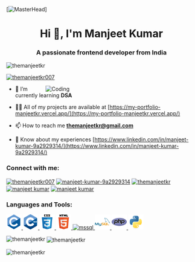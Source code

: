 

[![MasterHead](https://raw.githubusercontent.com/PolarBearGG/PolarBearGG/master/web-developer.gif)]
<h1 align="center">Hi 👋, I'm Manjeet Kumar</h1>
<h3 align="center">A passionate frontend developer from India</h3>

<p align="left"> <img src="https://komarev.com/ghpvc/?username=themanjeetkr&label=Profile%20views&color=0e75b6&style=flat" alt="themanjeetkr" /> </p>

<p align="left"> <a href="https://twitter.com/themanjeetkr007" target="blank"><img src="https://img.shields.io/twitter/follow/themanjeetkr007?logo=twitter&style=for-the-badge" alt="themanjeetkr007" /></a> </p>

<img align="right" alt="Coding" width="400" src="https://cdn.dribbble.com/users/1162077/screenshots/3848914/programmer.gif">

- 🌱 I’m currently learning **DSA**

- 👨‍💻 All of my projects are available at [https://my-portfolio-manjeetkr.vercel.app/](https://my-portfolio-manjeetkr.vercel.app/)

- 📫 How to reach me **themanjeetkr@gmail.com**

- 📄 Know about my experiences [https://www.linkedin.com/in/manjeet-kumar-9a2929314/](https://www.linkedin.com/in/manjeet-kumar-9a2929314/)

<h3 align="left">Connect with me:</h3>
<p align="left">
<a href="https://twitter.com/themanjeetkr007" target="blank"><img align="center" src="https://raw.githubusercontent.com/rahuldkjain/github-profile-readme-generator/master/src/images/icons/Social/twitter.svg" alt="themanjeetkr007" height="30" width="40" /></a>
<a href="https://linkedin.com/in/manjeet-kumar-9a2929314" target="blank"><img align="center" src="https://raw.githubusercontent.com/rahuldkjain/github-profile-readme-generator/master/src/images/icons/Social/linked-in-alt.svg" alt="manjeet-kumar-9a2929314" height="30" width="40" /></a>
<a href="https://instagram.com/themanjeetkr" target="blank"><img align="center" src="https://raw.githubusercontent.com/rahuldkjain/github-profile-readme-generator/master/src/images/icons/Social/instagram.svg" alt="themanjeetkr" height="30" width="40" /></a>
<a href="https://www.hackerrank.com/manjeet kumar" target="blank"><img align="center" src="https://raw.githubusercontent.com/rahuldkjain/github-profile-readme-generator/master/src/images/icons/Social/hackerrank.svg" alt="manjeet kumar" height="30" width="40" /></a>
<a href="https://www.leetcode.com/manjeet kumar" target="blank"><img align="center" src="https://raw.githubusercontent.com/rahuldkjain/github-profile-readme-generator/master/src/images/icons/Social/leet-code.svg" alt="manjeet kumar" height="30" width="40" /></a>
</p>

<h3 align="left">Languages and Tools:</h3>
<p align="left"> <a href="https://www.cprogramming.com/" target="_blank" rel="noreferrer"> <img src="https://raw.githubusercontent.com/devicons/devicon/master/icons/c/c-original.svg" alt="c" width="40" height="40"/> </a> <a href="https://www.w3schools.com/cpp/" target="_blank" rel="noreferrer"> <img src="https://raw.githubusercontent.com/devicons/devicon/master/icons/cplusplus/cplusplus-original.svg" alt="cplusplus" width="40" height="40"/> </a> <a href="https://www.w3schools.com/css/" target="_blank" rel="noreferrer"> <img src="https://raw.githubusercontent.com/devicons/devicon/master/icons/css3/css3-original-wordmark.svg" alt="css3" width="40" height="40"/> </a> <a href="https://www.w3.org/html/" target="_blank" rel="noreferrer"> <img src="https://raw.githubusercontent.com/devicons/devicon/master/icons/html5/html5-original-wordmark.svg" alt="html5" width="40" height="40"/> </a> <a href="https://www.microsoft.com/en-us/sql-server" target="_blank" rel="noreferrer"> <img src="https://www.svgrepo.com/show/303229/microsoft-sql-server-logo.svg" alt="mssql" width="40" height="40"/> </a> <a href="https://www.mysql.com/" target="_blank" rel="noreferrer"> <img src="https://raw.githubusercontent.com/devicons/devicon/master/icons/mysql/mysql-original-wordmark.svg" alt="mysql" width="40" height="40"/> </a> <a href="https://www.php.net" target="_blank" rel="noreferrer"> <img src="https://raw.githubusercontent.com/devicons/devicon/master/icons/php/php-original.svg" alt="php" width="40" height="40"/> </a> <a href="https://www.python.org" target="_blank" rel="noreferrer"> <img src="https://raw.githubusercontent.com/devicons/devicon/master/icons/python/python-original.svg" alt="python" width="40" height="40"/> </a> </p>

<p><img align="left" src="https://github-readme-stats.vercel.app/api/top-langs?username=themanjeetkr&show_icons=true&locale=en&layout=compact" alt="themanjeetkr" /></p>

<p>&nbsp;<img align="center" src="https://github-readme-stats.vercel.app/api?username=themanjeetkr&show_icons=true&locale=en" alt="themanjeetkr" /></p>

<p><img align="center" src="https://github-readme-streak-stats.herokuapp.com/?user=themanjeetkr&" alt="themanjeetkr" /></p>
